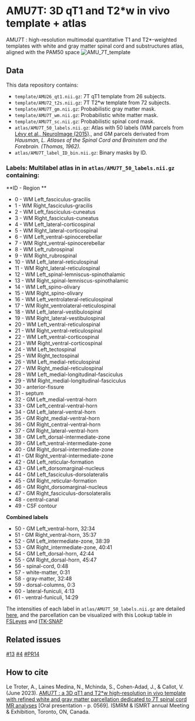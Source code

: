# AMU7T: 3D qT1 and T2*w in vivo template + atlas
AMU7T : high-resolution multimodal quantitative T1 and T2*-weighted templates with white and gray matter spinal cord and substructures atlas, aligned with the PAM50 space
![AMU_7T_template](https://github.com/spinalcordtoolbox/template_AMU7T/assets/77469192/3b5cb4b8-5931-4841-b952-d968f4b4338f)

## Data
This data repository contains:
- `template/AMU26_qt1.nii.gz`: 7T qT1 template from 26 subjects.
- `template/AMU72_t2s.nii.gz`: 7T T2*w template from 72 subjects.
- `template/AMU7T_gm.nii.gz`: Probabilistic gray matter mask.
- `template/AMU7T_wm.nii.gz`: Probabilistic white matter mask.
- `template/AMU7T_sc.nii.gz`: Probabilistic spinal cord mask.
- `atlas/AMU7T_50_labels.nii.gz`: Atlas with 50 labels (WM parcels from [Lévy et al., NeuroImage (2015)](https://pubmed.ncbi.nlm.nih.gov/26099457/)., and GM parcels derivated from _Hausman, _L. Atlases of the Spinal Cord and Brainstem and the Forebrain. (Thomas, 1962).__
- `atlas/AMU7T_label_ID_bin.nii.gz`: Binary masks by ID.

### Labels:  Multilabel atlas in in `atlas/AMU7T_50_labels.nii.gz` containing:

**ID  -  Region						**
- 0	  -  WM Left_fasciculus-gracilis		 
- 1	  -  WM Right_fasciculus-gracilis	   
- 2	  -  WM Left_fasciculus-cuneatus		
- 3	  -  WM Right_fasciculus-cuneatus	 	
- 4	  -  WM Left_lateral-corticospinal	
- 5	  -  WM Right_lateral-corticospinal	
- 6	  -  WM Left_ventral-spinocerebellar	
- 7	  -  WM Right_ventral-spinocerebellar
- 8	  -  WM Left_rubrospinal	 			      
- 9	  -  WM Right_rubrospinal	 		      
- 10 -	WM Left_lateral-reticulospinal	 	
- 11 -	WM Right_lateral-reticulospinal	 	      
- 12 -	WM Left_spinal-lemniscus-spinothalamic	
- 13 -	WM Right_spinal-lemniscus-spinothalamic	
- 14 -	WM Left_spino-olivary	 	            	
- 15 -	WM Right_spino-olivary	            	
- 16 -	WM Left_ventrolateral-reticulospinal  
- 17 -	WM Right_ventrolateral-reticulospinal	
- 18 -	WM Left_lateral-vestibulospinal	     	
- 19 -	WM Right_lateral-vestibulospinal	    
- 20 -	WM Left_ventral-reticulospinal	 		  
- 21 -	WM Right_ventral-reticulospinal	 	    
- 22 -	WM Left_ventral-corticospinal	 		    
- 23 -	WM Right_ventral-corticospinal	 		  
- 24 -	WM Left_tectospinal	 			            
- 25 -	WM Right_tectospinal	 			        
- 26 -	WM Left_medial-reticulospinal	 	    
- 27 -	WM Right_medial-reticulospinal	 	  
- 28 -	WM Left_medial-longitudinal-fasciculus	
- 29 -	WM Right_medial-longitudinal-fasciculus    
- 30 -	anterior-fissure	 			            
- 31 -	septum	 					                
- 32 -	GM Left_medial-ventral-horn	 		  
- 33 -	GM Left_central-ventral-horn    	
- 34 -	GM Left_lateral-ventral-horn	    
- 35 -	GM Right_medial-ventral-horn	 	  
- 36 -	GM Right_central-ventral-horn	 		
- 37 -	GM Right_lateral-ventral-horn	    
- 38 -	GM Left_dorsal-intermediate-zone	
- 39 -	GM Left_ventral-intermediate-zone	
- 40 -	GM Right_dorsal-intermediate-zone	
- 41 -	GM Right_ventral-intermediate-zone
- 42 -	GM Left_reticular-formation	 		  
- 43 -	GM Left_dorsomarginal-nucleus	 	  
- 44 -	GM Left_fasciculus-dorsolateralis	
- 45 -	GM Right_reticular-formation	 		
- 46 -	GM Right_dorsomarginal-nucleus	  
- 47 -	GM Right_fasciculus-dorsolateralis
- 48 -	central-canal	     			    	    
- 49 -	CSF contour	 		            	    

**Combined labels**
- 50  -  GM Left_ventral-horn, 32:34
- 51  -  GM Right_ventral-horn, 35:37
- 52  -  GM Left_intermediate-zone, 38:39
- 53  -  GM Right_intermediate-zone, 40:41
- 54  -  GM Left_dorsal-horn, 42:44
- 55  -  GM Right_dorsal-horn, 45:47
- 56  -  spinal-cord, 0:48
- 57  -  white-matter, 0:31
- 58  -  gray-matter, 32:48
- 59  -  dorsal-columns, 0:3
- 60  -  lateral-funiculi, 4:13
- 61  -  ventral-funiculi, 14:29

The intensities of each label in `atlas/AMU7T_50_labels.nii.gz` are detailed [here](https://github.com/spinalcordtoolbox/template_AMU7T/blob/nl/AMU7Tv3/atlas/Label_intensities_description.txt), and the parcellation can be visualized with this Lookup table in [FSLeyes](https://github.com/spinalcordtoolbox/template_AMU7T/files/12033959/AMU7T_parc.txt) and [ITK-SNAP](https://github.com/spinalcordtoolbox/template_AMU7T/files/12033957/AMU7T_parc_itk.txt)

## Related issues
[#13](https://github.com/spinalcordtoolbox/PAM50/issues/13) 
[#4](https://github.com/spinalcordtoolbox/template_AMU7T/issues/4)
[#PR14](https://github.com/spinalcordtoolbox/PAM50/pull/14)

## How to cite
Le Troter, A., Laines Medina, N., Mchinda, S., Cohen-Adad, J., & Callot, V. (June 2023). [AMU7T : a 3D qT1 and T2*w high-resolution in vivo template with refined white and gray matter parcellation dedicated to 7T spinal cord MR analyses](https://github.com/spinalcordtoolbox/template_AMU7T/files/12031127/AMU7T.a.3D.qT1.and.T2s.w.high-resolution.in.vivo.template.with.refined.white.and.gray.matter.parcellation.dedicated.to.7T.spinal.cord.MR.analyses.pdf) [Oral presentation - p. 0569]. ISMRM & ISMRT annual Meeting & Exhibition, Toronto, ON, Canada.
